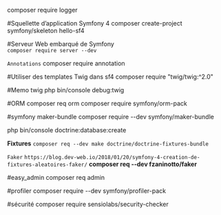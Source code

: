  composer require logger

#Squellette d’application Symfony 4 
composer create-project symfony/skeleton hello-sf4

#Serveur Web embarqué de Symfony  
`composer require server --dev`

`Annotations` 
 composer require annotation

#Utiliser des templates Twig dans sf4 
composer require "twig/twig:^2.0"

#Memo twig 
php bin/console debug:twig

#ORM composer req orm
 composer require symfony/orm-pack

#symfony maker-bundle 
composer require --dev symfony/maker-bundle

php bin/console doctrine:database:create

**Fixtures**
`composer req --dev make doctrine/doctrine-fixtures-bundle`

`Faker` 
`https://blog.dev-web.io/2018/01/20/symfony-4-creation-de-fixtures-aleatoires-faker/`
**composer req --dev fzaninotto/faker**


#easy_admin 
composer req admin

#profiler 
composer require --dev symfony/profiler-pack

#sécurité 
 composer require sensiolabs/security-checker
